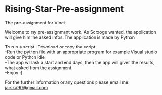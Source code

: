 # Rising-Star-Pre-assignment
The pre-assignment for Vincit

Welcome to my pre-assignment work.
As Scrooge wanted, the application will give him the asked infos.
The application is made by Python

To run a script
-Download or copy the script  
-Run the python file with an appropriate program for example Visual studio code or Python idle  
-The app will ask a start and end days, then the app will given the results, what asked from the assignment.  
-Enjoy :)  
   
For the further information or any questions please email me: jarska90@gmail.com
